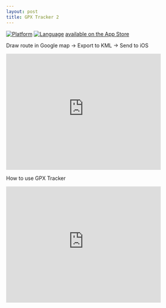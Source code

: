 ```yaml
---
layout: post
title: GPX Tracker 2 
---
```


[![Platform](http://img.shields.io/badge/platform-ios-lightgrey.svg?style=flat)](https://developer.apple.com/resources/)
[![Language](http://img.shields.io/badge/language-swift-orange.svg?style=flat)](https://developer.apple.com/swift)
[available on the App Store](https://itunes.apple.com/app/gpx-tracker/id434117340?mt=8)

Draw route in Google map -> Export to KML -> Send to iOS

<iframe width="420" height="315" src="https://www.youtube.com/embed/hDluVIuJGOo" frameborder="0" allowfullscreen></iframe>


How to use GPX Tracker 

<iframe width="420" height="315" src="https://www.youtube.com/embed/zN4hl9Lkcb4" frameborder="0" allowfullscreen></iframe>

